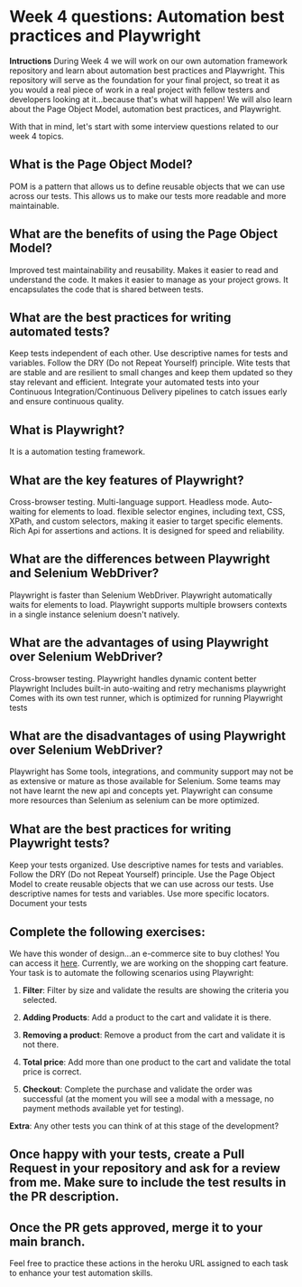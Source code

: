 # Week 4 questions: Automation best practices and Playwright

**Intructions**
During Week 4 we will work on our own automation framework repository and learn about automation best practices and Playwright. This repository will serve as the foundation for your final project, so treat it as you would a real piece of work in a real project with fellow testers and developers looking at it...because that's what will happen! We will also learn about the Page Object Model, automation best practices, and Playwright.

With that in mind, let's start with some interview questions related to our week 4 topics.

## What is the Page Object Model?
   POM is a pattern that allows us to define reusable objects that we can use across our tests. This allows us to make our tests more readable and more maintainable.

## What are the benefits of using the Page Object Model? 
  Improved test maintainability and reusability.
  Makes it easier to read and understand the code.
  It makes it easier to manage as your project grows.
  It encapsulates the code that is shared between tests. 

## What are the best practices for writing automated tests?
  Keep tests independent of each other. Use descriptive names for tests and variables. Follow the DRY (Do not Repeat Yourself) principle.
  Wite tests that are stable and are resilient to small changes and keep them updated so they stay relevant and efficient. 
  Integrate your automated tests into your Continuous Integration/Continuous Delivery pipelines to catch issues early and ensure continuous quality.

## What is Playwright?
  It is a automation testing framework.

## What are the key features of Playwright?
  Cross-browser testing.
  Multi-language support.
  Headless mode.
  Auto-waiting for elements to load.
  flexible selector engines, including text, CSS, XPath, and custom selectors, making it easier to target specific elements.
  Rich Api for assertions and actions.
  It is designed for speed and reliability.

## What are the differences between Playwright and Selenium WebDriver?
  Playwright is faster than Selenium WebDriver.
  Playwright automatically waits for elements to load.
  Playwright supports multiple browsers contexts in a single instance selenium doesn't natively.



## What are the advantages of using Playwright over Selenium WebDriver?
  Cross-browser testing.
  Playwright handles dynamic content better 
  Playwright Includes built-in auto-waiting and retry mechanisms
  playwright Comes with its own test runner, which is optimized for running Playwright tests

## What are the disadvantages of using Playwright over Selenium WebDriver?
  Playwright has Some tools, integrations, and community support may not be as extensive or mature as those available for Selenium.
  Some teams may not have learnt the new api and concepts yet.
  Playwright can consume more resources than Selenium as selenium can be more optimized.


## What are the best practices for writing Playwright tests?
  Keep your tests organized. Use descriptive names for tests and variables. Follow the DRY (Do not Repeat Yourself) principle.
  Use the Page Object Model to create reusable objects that we can use across our tests.
  Use descriptive names for tests and variables.
  Use more specific locators.
  Document your tests

## Complete the following exercises:

We have this wonder of design...an e-commerce site to buy clothes! You can access it [here](https://react-shopping-cart-67954.firebaseapp.com). Currently, we are working on the shopping cart feature. Your task is to automate the following scenarios using Playwright:

1. **Filter**: Filter by size and validate the results are showing the criteria you selected.

2. **Adding Products**: Add a product to the cart and validate it is there.

3. **Removing a product**: Remove a product from the cart and validate it is not there.

4. **Total price**: Add more than one product to the cart and validate the total price is correct.

5. **Checkout**: Complete the purchase and validate the order was successful (at the moment you will see a modal with a message, no payment methods available yet for testing).

**Extra**: Any other tests you can think of at this stage of the development?

## Once happy with your tests, create a Pull Request in your repository and ask for a review from me. Make sure to include the test results in the PR description.

## Once the PR gets approved, merge it to your main branch.

Feel free to practice these actions in the heroku URL assigned to each task to enhance your test automation skills.
